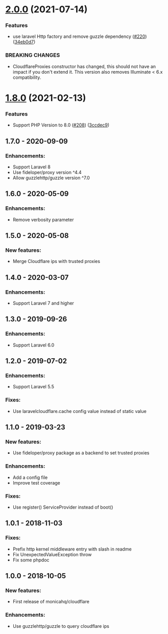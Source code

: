 # [2.0.0](https://github.com/monicahq/laravel-cloudflare/compare/1.8.0...2.0.0) (2021-07-14)


### Features

* use laravel Http factory and remove guzzle dependency ([#220](https://github.com/monicahq/laravel-cloudflare/issues/220)) ([34eb0d7](https://github.com/monicahq/laravel-cloudflare/commit/34eb0d77ece88230c74ddaa7db025a8859c8c5d3))


### BREAKING CHANGES

* CloudflareProxies constructor has changed, this should not have an impact if you don't extend it. This version also removes Illuminate < 6.x compatibility.

# [1.8.0](https://github.com/monicahq/laravel-cloudflare/compare/1.7.0...1.8.0) (2021-02-13)


### Features

* Support PHP Version to 8.0 ([#208](https://github.com/monicahq/laravel-cloudflare/issues/208)) ([3ccdec9](https://github.com/monicahq/laravel-cloudflare/commit/3ccdec99a9431de638653af4f693efef12dbe5f0))

## 1.7.0 - 2020-09-09
 ### Enhancements:
  * Support Laravel 8
  * Use fideloper/proxy version ^4.4
  * Allow guzzlehttp/guzzle version ^7.0

## 1.6.0 - 2020-05-09
 ### Enhancements:
  * Remove verbosity parameter

## 1.5.0 - 2020-05-08
 ### New features:
  * Merge Cloudflare ips with trusted proxies

## 1.4.0 - 2020-03-07
 ### Enhancements:
  * Support Laravel 7 and higher

## 1.3.0 - 2019-09-26
 ### Enhancements:
  * Support Laravel 6.0

## 1.2.0 - 2019-07-02
 ### Enhancements:
  * Support Laravel 5.5

 ### Fixes:
  * Use laravelcloudflare.cache config value instead of static value


## 1.1.0 - 2019-03-23
 ### New features:
  * Use fideloper/proxy package as a backend to set trusted proxies

 ### Enhancements:
  * Add a config file
  * Improve test coverage

 ### Fixes:
  * Use register() ServiceProvider instead of boot()


## 1.0.1 - 2018-11-03
 ### Fixes:
  * Prefix http kernel middleware entry with slash in readme
  * Fix UnexpectedValueException throw
  * Fix some phpdoc


## 1.0.0 - 2018-10-05
 ### New features:
  * First release of monicahq/cloudflare

 ### Enhancements:
  * Use guzzlehttp/guzzle to query cloudflare ips
